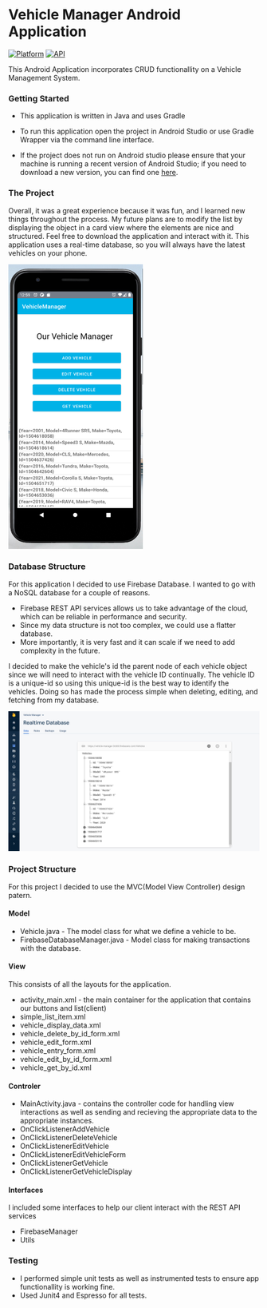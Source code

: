 # Vehicle Manager Android Application
[![Platform](https://img.shields.io/badge/platform-android-green.svg?style=flat&logo=android)](#) 
[![API](https://img.shields.io/badge/API-21%2B-blue.svg?style=flat)](#)

This Android Application incorporates CRUD functionallity on a Vehicle Management System.


### Getting Started
* This application is written in Java and uses Gradle
* To run this application open the project in Android Studio or use Gradle Wrapper
via the command line interface. 

* If the project does not run on Android studio please ensure that your machine is running a recent version of Android Studio; if 
you need to download a new version, you can find one [here](https://developer.android.com/studio).

### The Project
Overall, it was a great experience because it was fun, and I learned new things throughout the process. My future plans are to modify the list by displaying the object in a card view where the elements are nice and structured. Feel free to download the application and interact with it. This application uses a real-time database, so you will always have the latest vehicles on your phone.

<img src="https://github.com/Robbie08/VehicleManager/blob/main/VehicleManagerImages/home_page.PNG" width="270" height="570">

### Database Structure
For this application I decided to use Firebase Database. I wanted to go with a NoSQL database for
a couple of reasons.
* Firebase REST API services allows us to take advantage of the cloud, which can be reliable in performance and security.
* Since my data structure is not too complex, we could use a flatter database.
* More importantly, it is very fast and it can scale if we need to add complexity in the future.

I decided to make the vehicle's id the parent node of each vehicle object since we will need to interact with the vehicle ID continually. The vehicle ID is a unique-id so using this unique-id is the best way to identify the vehicles. Doing so has made the process simple when deleting, editing, and fetching from my database.

![ProjectFirebaseDatabase](VehicleManagerImages/database_structure1.PNG)


### Project Structure
For this project I decided to use the MVC(Model View Controller) design patern.

#### Model
* Vehicle.java - The model class for what we define a vehicle to be.
* FirebaseDatabaseManager.java - Model class for making transactions with the database.

#### View
This consists of all the layouts for the application.
* activity_main.xml - the main container for the application that contains our buttons and list(client)
* simple_list_item.xml
* vehicle_display_data.xml
* vehicle_delete_by_id_form.xml 
* vehicle_edit_form.xml
* vehicle_entry_form.xml
* vehicle_edit_by_id_form.xml
* vehicle_get_by_id.xml

#### Controler
* MainActivity.java - contains the controller code for handling view interactions as well as sending and recieving the appropriate data to the appropriate instances.
* OnClickListenerAddVehicle
* OnClickListenerDeleteVehicle
* OnClickListenerEditVehicle
* OnClickListenerEditVehicleForm
* OnClickListenerGetVehicle
* OnClickListenerGetVehicleDisplay

#### Interfaces
I included some interfaces to help our client interact with the REST API services
* FirebaseManager
* Utils

### Testing
* I performed simple unit tests as well as instrumented tests to ensure app functionallity is working fine.
* Used Junit4 and Espresso for all tests.
